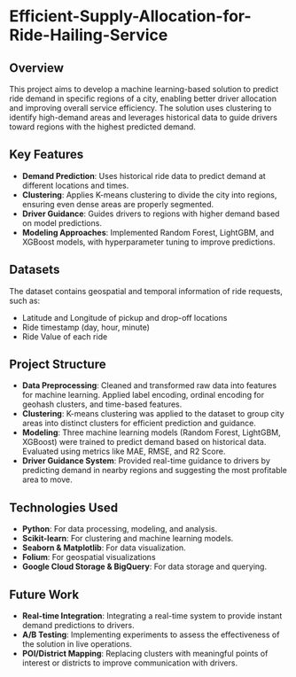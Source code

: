 # Efficient-Supply-Allocation-for-Ride-Hailing-Service

## Overview
This project aims to develop a machine learning-based solution to predict ride demand in specific regions of a city, enabling better driver allocation and improving overall service efficiency. The solution uses clustering to identify high-demand areas and leverages historical data to guide drivers toward regions with the highest predicted demand.

## Key Features
- **Demand Prediction**: Uses historical ride data to predict demand at different locations and times.
- **Clustering**: Applies K-means clustering to divide the city into regions, ensuring even dense areas are properly segmented.
- **Driver Guidance**: Guides drivers to regions with higher demand based on model predictions.
- **Modeling Approaches**: Implemented Random Forest, LightGBM, and XGBoost models, with hyperparameter tuning to improve predictions.

## Datasets
The dataset contains geospatial and temporal information of ride requests, such as:
- Latitude and Longitude of pickup and drop-off locations
- Ride timestamp (day, hour, minute)
- Ride Value of each ride

## Project Structure
- **Data Preprocessing**: Cleaned and transformed raw data into features for machine learning. Applied label encoding, ordinal encoding for geohash clusters, and time-based features.
- **Clustering**: K-means clustering was applied to the dataset to group city areas into distinct clusters for efficient prediction and guidance.
- **Modeling**: Three machine learning models (Random Forest, LightGBM, XGBoost) were trained to predict demand based on historical data. Evaluated using metrics like MAE, RMSE, and R2 Score.
- **Driver Guidance System**: Provided real-time guidance to drivers by predicting demand in nearby regions and suggesting the most profitable area to move.

## Technologies Used
- **Python**: For data processing, modeling, and analysis.
- **Scikit-learn**: For clustering and machine learning models.
- **Seaborn & Matplotlib**: For data visualization.
- **Folium**: For geospatial visualizations
- **Google Cloud Storage & BigQuery**: For data storage and querying.

## Future Work
- **Real-time Integration**: Integrating a real-time system to provide instant demand predictions to drivers.
- **A/B Testing**: Implementing experiments to assess the effectiveness of the solution in live operations.
- **POI/District Mapping**: Replacing clusters with meaningful points of interest or districts to improve communication with drivers.
